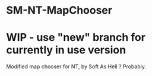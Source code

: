 # SM-NT-MapChooser
# WIP - use "new" branch for currently in use version  

Modified map chooser for NT, by Soft As Hell ? Probably.
